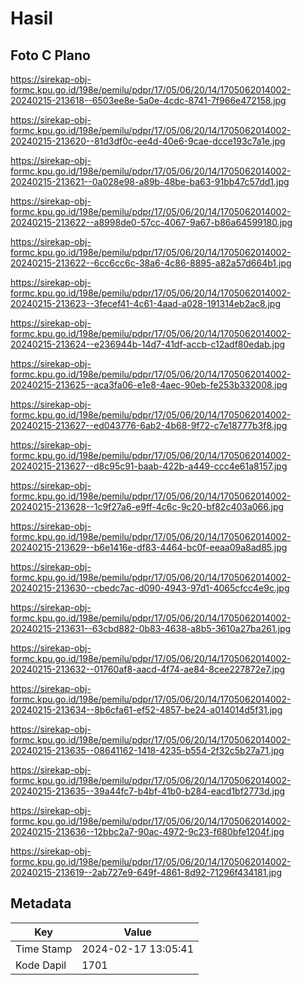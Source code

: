 # Hasil

## Foto C Plano

https://sirekap-obj-formc.kpu.go.id/198e/pemilu/pdpr/17/05/06/20/14/1705062014002-20240215-213618--6503ee8e-5a0e-4cdc-8741-7f966e472158.jpg

https://sirekap-obj-formc.kpu.go.id/198e/pemilu/pdpr/17/05/06/20/14/1705062014002-20240215-213620--81d3df0c-ee4d-40e6-9cae-dcce193c7a1e.jpg

https://sirekap-obj-formc.kpu.go.id/198e/pemilu/pdpr/17/05/06/20/14/1705062014002-20240215-213621--0a028e98-a89b-48be-ba63-91bb47c57dd1.jpg

https://sirekap-obj-formc.kpu.go.id/198e/pemilu/pdpr/17/05/06/20/14/1705062014002-20240215-213622--a8998de0-57cc-4067-9a67-b86a64599180.jpg

https://sirekap-obj-formc.kpu.go.id/198e/pemilu/pdpr/17/05/06/20/14/1705062014002-20240215-213622--6cc6cc6c-38a6-4c86-8895-a82a57d664b1.jpg

https://sirekap-obj-formc.kpu.go.id/198e/pemilu/pdpr/17/05/06/20/14/1705062014002-20240215-213623--3fecef41-4c61-4aad-a028-191314eb2ac8.jpg

https://sirekap-obj-formc.kpu.go.id/198e/pemilu/pdpr/17/05/06/20/14/1705062014002-20240215-213624--e236944b-14d7-41df-accb-c12adf80edab.jpg

https://sirekap-obj-formc.kpu.go.id/198e/pemilu/pdpr/17/05/06/20/14/1705062014002-20240215-213625--aca3fa06-e1e8-4aec-90eb-fe253b332008.jpg

https://sirekap-obj-formc.kpu.go.id/198e/pemilu/pdpr/17/05/06/20/14/1705062014002-20240215-213627--ed043776-6ab2-4b68-9f72-c7e18777b3f8.jpg

https://sirekap-obj-formc.kpu.go.id/198e/pemilu/pdpr/17/05/06/20/14/1705062014002-20240215-213627--d8c95c91-baab-422b-a449-ccc4e61a8157.jpg

https://sirekap-obj-formc.kpu.go.id/198e/pemilu/pdpr/17/05/06/20/14/1705062014002-20240215-213628--1c9f27a6-e9ff-4c6c-9c20-bf82c403a066.jpg

https://sirekap-obj-formc.kpu.go.id/198e/pemilu/pdpr/17/05/06/20/14/1705062014002-20240215-213629--b6e1416e-df83-4464-bc0f-eeaa09a8ad85.jpg

https://sirekap-obj-formc.kpu.go.id/198e/pemilu/pdpr/17/05/06/20/14/1705062014002-20240215-213630--cbedc7ac-d090-4943-97d1-4065cfcc4e9c.jpg

https://sirekap-obj-formc.kpu.go.id/198e/pemilu/pdpr/17/05/06/20/14/1705062014002-20240215-213631--63cbd882-0b83-4638-a8b5-3610a27ba261.jpg

https://sirekap-obj-formc.kpu.go.id/198e/pemilu/pdpr/17/05/06/20/14/1705062014002-20240215-213632--01760af8-aacd-4f74-ae84-8cee227872e7.jpg

https://sirekap-obj-formc.kpu.go.id/198e/pemilu/pdpr/17/05/06/20/14/1705062014002-20240215-213634--8b6cfa61-ef52-4857-be24-a014014d5f31.jpg

https://sirekap-obj-formc.kpu.go.id/198e/pemilu/pdpr/17/05/06/20/14/1705062014002-20240215-213635--08641162-1418-4235-b554-2f32c5b27a71.jpg

https://sirekap-obj-formc.kpu.go.id/198e/pemilu/pdpr/17/05/06/20/14/1705062014002-20240215-213635--39a44fc7-b4bf-41b0-b284-eacd1bf2773d.jpg

https://sirekap-obj-formc.kpu.go.id/198e/pemilu/pdpr/17/05/06/20/14/1705062014002-20240215-213636--12bbc2a7-90ac-4972-9c23-f680bfe1204f.jpg

https://sirekap-obj-formc.kpu.go.id/198e/pemilu/pdpr/17/05/06/20/14/1705062014002-20240215-213619--2ab727e9-649f-4861-8d92-71296f434181.jpg


## Metadata

| Key        | Value               |
| ---------- | ------------------- |
| Time Stamp | 2024-02-17 13:05:41 |
| Kode Dapil | 1701                |



